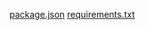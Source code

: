 
[package.json](https://github.com/user-attachments/files/18509091/package.json)
[requirements.txt](https://github.com/user-attachments/files/18509090/requirements.txt)

